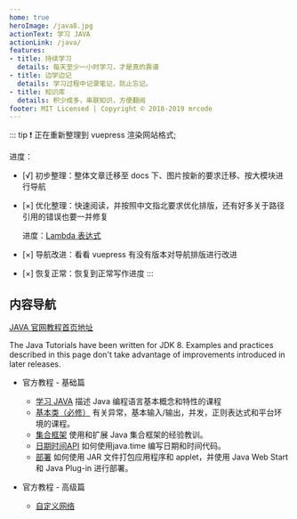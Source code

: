 ```yaml
---
home: true
heroImage: /java8.jpg
actionText: 学习 JAVA
actionLink: /java/
features:
- title: 持续学习
  details: 每天至少一小时学习，才是真的靠谱
- title: 边学边记
  details: 学习过程中记录笔记，防止忘记。
- title: 知识库
  details: 积少成多，串联知识，方便翻阅
footer: MIT Licensed | Copyright © 2018-2019 mrcode
---
```


::: tip
:exclamation: 正在重新整理到 vuepress 渲染网站格式;

进度：
- [√] 初步整理：整体文章迁移至 docs 下、图片按新的要求迁移、按大模块进行导航
- [×] 优化整理：快速阅读，并按照中文指北要求优化排版，还有好多关于路径引用的错误也要一并修复

    进度：[Lambda 表达式](/java/javaoo/lambdaexpressions.md)
- [×] 导航改进：看看 vuepress 有没有版本对导航排版进行改进
- [×] 恢复正常：恢复到正常写作进度
:::


## 内容导航

[JAVA 官网教程首页地址](https://docs.oracle.com/javase/tutorial/index.html)

The Java Tutorials have been written for JDK 8. Examples and practices described in this page don't take advantage of improvements introduced in later releases.

- 官方教程 - 基础篇
  - [学习 JAVA](/java/) 描述 Java 编程语言基本概念和特性的课程
  - [基本类（必修）](/essential/) 有关异常，基本输入/输出，并发，正则表达式和平台环境的课程。
  - [集合框架](/collections/) 使用和扩展 Java 集合框架的经验教训。
  - [日期时间API](/datetime/) 如何使用java.time 编写日期和时间代码。
  - [部署](/deployment/) 如何使用 JAR 文件打包应用程序和 applet，并使用 Java Web Start 和 Java Plug-in 进行部署。

- 官方教程 - 高级篇
  - [自定义网络](/networking/)
